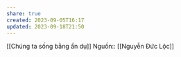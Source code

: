 ```yaml
---
share: true
created: 2023-09-05T16:17
updated: 2023-09-18T21:50
---
```

[[Chúng ta sống bằng ẩn dụ]] 
Nguồn:: [[Nguyễn Đức Lộc]]